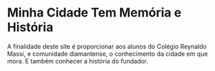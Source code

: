 # Minha Cidade Tem Memória e História
A finalidade deste site é proporcionar aos alunos do Colégio Reynaldo Massi, e comunidade diamantense, o conhecimento da cidade
em que mora. E também conhecer a história do fundador.
